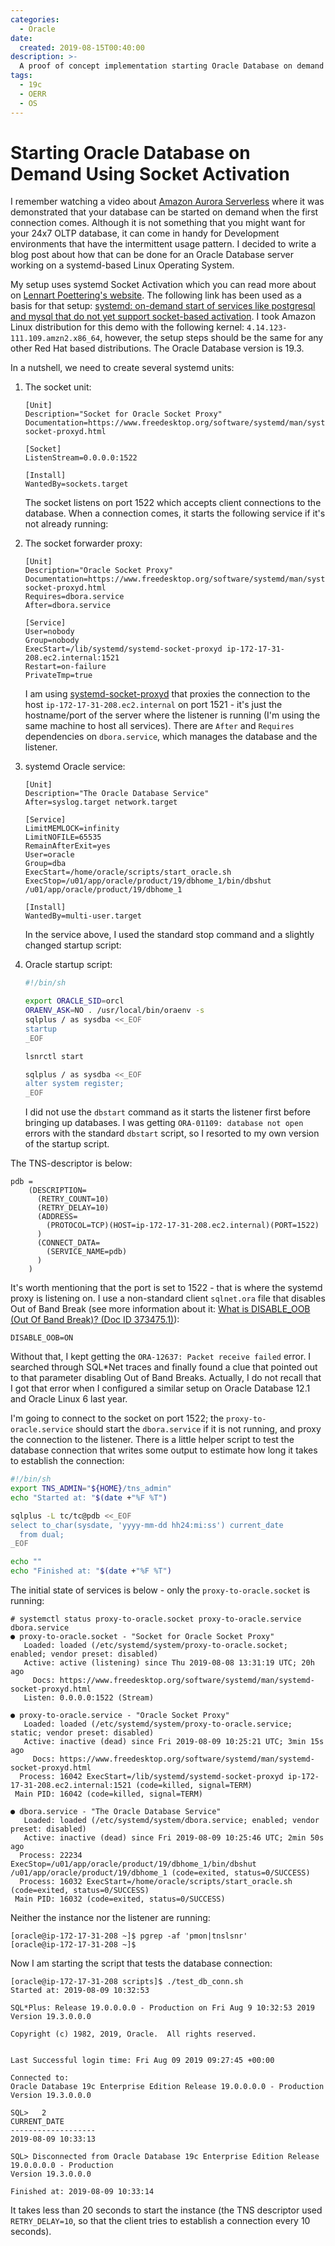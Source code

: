 ```yaml
---
categories:
  - Oracle
date:
  created: 2019-08-15T00:40:00
description: >-
  A proof of concept implementation starting Oracle Database on demand using systemd socket activation.
tags:
  - 19c
  - OERR
  - OS
---
```


# Starting Oracle Database on Demand Using Socket Activation

I remember watching a video about [Amazon Aurora Serverless](https://docs.aws.amazon.com/AmazonRDS/latest/AuroraUserGuide/aurora-serverless.how-it-works.html#aurora-serverless.how-it-works.pause-resume) where it was demonstrated that your database can be started on demand when the first connection comes.
Although it is not something that you might want for your 24x7 OLTP database, it can come in handy for Development environments that have the intermittent usage pattern.
I decided to write a blog post about how that can be done for an Oracle Database server working on a systemd-based Linux Operating System.

<!-- more -->

My setup uses systemd Socket Activation which you can read more about on [Lennart Poettering's website](http://0pointer.de/blog/projects/socket-activation.html).
The following link has been used as a basis for that setup: [systemd: on-demand start of services like postgresql and mysql that do not yet support socket-based activation](https://unix.stackexchange.com/questions/352495/systemd-on-demand-start-of-services-like-postgresql-and-mysql-that-do-not-yet-s).
I took Amazon Linux distribution for this demo with the following kernel: `4.14.123-111.109.amzn2.x86_64`, however, the setup steps should be the same for any other Red Hat based distributions.
The Oracle Database version is 19.3.

In a nutshell, we need to create several systemd units:

1. The socket unit:
   ```systemd title="/etc/systemd/system/proxy-to-oracle.socket"
   [Unit]
   Description="Socket for Oracle Socket Proxy"
   Documentation=https://www.freedesktop.org/software/systemd/man/systemd-socket-proxyd.html

   [Socket]
   ListenStream=0.0.0.0:1522

   [Install]
   WantedBy=sockets.target
   ```
   The socket listens on port 1522 which accepts client connections to the database. When a connection comes, it starts the following service if it's not already running:

1. The socket forwarder proxy:
   ```systemd title="/etc/systemd/system/proxy-to-oracle.service"
   [Unit]
   Description="Oracle Socket Proxy"
   Documentation=https://www.freedesktop.org/software/systemd/man/systemd-socket-proxyd.html
   Requires=dbora.service
   After=dbora.service

   [Service]
   User=nobody
   Group=nobody
   ExecStart=/lib/systemd/systemd-socket-proxyd ip-172-17-31-208.ec2.internal:1521
   Restart=on-failure
   PrivateTmp=true
   ```
   I am using [systemd-socket-proxyd](https://www.freedesktop.org/software/systemd/man/systemd-socket-proxyd.html) that proxies the connection to the host `ip-172-17-31-208.ec2.internal` on port 1521 - it's just the hostname/port of the server where the listener is running (I'm using the same machine to host all services).
   There are `After` and `Requires` dependencies on `dbora.service`, which manages the database and the listener.

1. systemd Oracle service:
   ```systemd title="/etc/systemd/system/dbora.service"
   [Unit]
   Description="The Oracle Database Service"
   After=syslog.target network.target

   [Service]
   LimitMEMLOCK=infinity
   LimitNOFILE=65535
   RemainAfterExit=yes
   User=oracle
   Group=dba
   ExecStart=/home/oracle/scripts/start_oracle.sh
   ExecStop=/u01/app/oracle/product/19/dbhome_1/bin/dbshut /u01/app/oracle/product/19/dbhome_1

   [Install]
   WantedBy=multi-user.target
   ```
   In the service above, I used the standard stop command and a slightly changed startup script:

1. Oracle startup script:
   ```bash title="start_oracle.sh"
   #!/bin/sh

   export ORACLE_SID=orcl
   ORAENV_ASK=NO . /usr/local/bin/oraenv -s
   sqlplus / as sysdba <<_EOF
   startup
   _EOF

   lsnrctl start

   sqlplus / as sysdba <<_EOF
   alter system register;
   _EOF
   ```
   I did not use the `dbstart` command as it starts the listener first before bringing up databases.
   I was getting `ORA-01109: database not open` errors with the standard `dbstart` script, so I resorted to my own version of the startup script.

The TNS-descriptor is below:

``` hl_lines="6"
pdb =
    (DESCRIPTION=
      (RETRY_COUNT=10)
      (RETRY_DELAY=10)
      (ADDRESS=
        (PROTOCOL=TCP)(HOST=ip-172-17-31-208.ec2.internal)(PORT=1522)
      )
      (CONNECT_DATA=
        (SERVICE_NAME=pdb)
      )
    )
```

It's worth mentioning that the port is set to 1522 - that is where the systemd proxy is listening on.
I use a non-standard client `sqlnet.ora` file that disables Out of Band Break (see more information about it: [What is DISABLE_OOB (Out Of Band Break)? (Doc ID 373475.1)](https://support.oracle.com/rs?type=doc&id=373475.1)):

``` title="sqlnet.ora"
DISABLE_OOB=ON
```

Without that, I kept getting the `ORA-12637: Packet receive failed` error.
I searched through SQL\*Net traces and finally found a clue that pointed out to that parameter disabling Out of Band Breaks.
Actually, I do not recall that I got that error when I configured a similar setup on Oracle Database 12.1 and Oracle Linux 6 last year.

I'm going to connect to the socket on port 1522; the `proxy-to-oracle.service` should start the `dbora.service` if it is not running, and proxy the connection to the listener.
There is a little helper script to test the database connection that writes some output to estimate how long it takes to establish the connection:

```bash title="test_db_conn.sh"
#!/bin/sh
export TNS_ADMIN="${HOME}/tns_admin"
echo "Started at: "$(date +"%F %T")

sqlplus -L tc/tc@pdb <<_EOF
select to_char(sysdate, 'yyyy-mm-dd hh24:mi:ss') current_date
  from dual;
_EOF

echo ""
echo "Finished at: "$(date +"%F %T")
```

The initial state of services is below - only the `proxy-to-oracle.socket` is running:

```
# systemctl status proxy-to-oracle.socket proxy-to-oracle.service dbora.service
● proxy-to-oracle.socket - "Socket for Oracle Socket Proxy"
   Loaded: loaded (/etc/systemd/system/proxy-to-oracle.socket; enabled; vendor preset: disabled)
   Active: active (listening) since Thu 2019-08-08 13:31:19 UTC; 20h ago
     Docs: https://www.freedesktop.org/software/systemd/man/systemd-socket-proxyd.html
   Listen: 0.0.0.0:1522 (Stream)

● proxy-to-oracle.service - "Oracle Socket Proxy"
   Loaded: loaded (/etc/systemd/system/proxy-to-oracle.service; static; vendor preset: disabled)
   Active: inactive (dead) since Fri 2019-08-09 10:25:21 UTC; 3min 15s ago
     Docs: https://www.freedesktop.org/software/systemd/man/systemd-socket-proxyd.html
  Process: 16042 ExecStart=/lib/systemd/systemd-socket-proxyd ip-172-17-31-208.ec2.internal:1521 (code=killed, signal=TERM)
 Main PID: 16042 (code=killed, signal=TERM)

● dbora.service - "The Oracle Database Service"
   Loaded: loaded (/etc/systemd/system/dbora.service; enabled; vendor preset: disabled)
   Active: inactive (dead) since Fri 2019-08-09 10:25:46 UTC; 2min 50s ago
  Process: 22234 ExecStop=/u01/app/oracle/product/19/dbhome_1/bin/dbshut /u01/app/oracle/product/19/dbhome_1 (code=exited, status=0/SUCCESS)
  Process: 16032 ExecStart=/home/oracle/scripts/start_oracle.sh (code=exited, status=0/SUCCESS)
 Main PID: 16032 (code=exited, status=0/SUCCESS)
```

Neither the instance nor the listener are running:

```
[oracle@ip-172-17-31-208 ~]$ pgrep -af 'pmon|tnslsnr'
[oracle@ip-172-17-31-208 ~]$
```

Now I am starting the script that tests the database connection:

``` hl_lines="2 19"
[oracle@ip-172-17-31-208 scripts]$ ./test_db_conn.sh
Started at: 2019-08-09 10:32:53

SQL*Plus: Release 19.0.0.0.0 - Production on Fri Aug 9 10:32:53 2019
Version 19.3.0.0.0

Copyright (c) 1982, 2019, Oracle.  All rights reserved.


Last Successful login time: Fri Aug 09 2019 09:27:45 +00:00

Connected to:
Oracle Database 19c Enterprise Edition Release 19.0.0.0.0 - Production
Version 19.3.0.0.0

SQL>   2
CURRENT_DATE
-------------------
2019-08-09 10:33:13

SQL> Disconnected from Oracle Database 19c Enterprise Edition Release 19.0.0.0.0 - Production
Version 19.3.0.0.0

Finished at: 2019-08-09 10:33:14
```

It takes less than 20 seconds to start the instance (the TNS descriptor used `RETRY_DELAY=10`, so that the client tries to establish a connection every 10 seconds).
